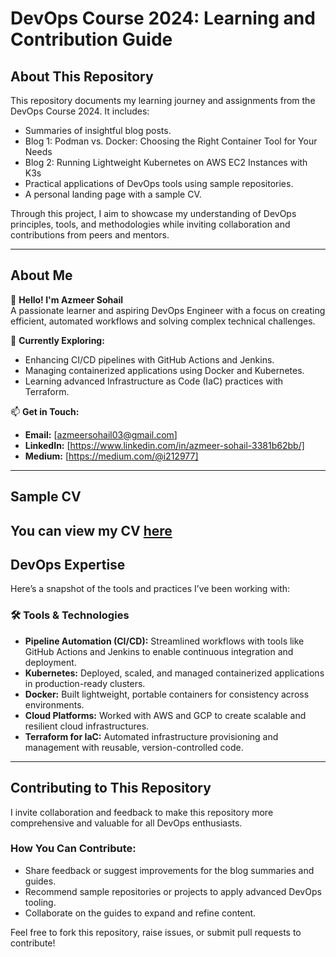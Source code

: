 # DevOps Course 2024: Learning and Contribution Guide  

## About This Repository  
This repository documents my learning journey and assignments from the DevOps Course 2024. It includes:  
- Summaries of insightful blog posts.
- Blog 1: Podman vs. Docker: Choosing the Right Container Tool for Your Needs
- Blog 2: Running Lightweight Kubernetes on AWS EC2 Instances with K3s 
- Practical applications of DevOps tools using sample repositories.  
- A personal landing page with a sample CV.  

Through this project, I aim to showcase my understanding of DevOps principles, tools, and methodologies while inviting collaboration and contributions from peers and mentors.  

---  

## About Me  
👋 **Hello! I'm Azmeer Sohail**  
A passionate learner and aspiring DevOps Engineer with a focus on creating efficient, automated workflows and solving complex technical challenges.  

🔭 **Currently Exploring:**  
- Enhancing CI/CD pipelines with GitHub Actions and Jenkins.  
- Managing containerized applications using Docker and Kubernetes.  
- Learning advanced Infrastructure as Code (IaC) practices with Terraform.  

📫 **Get in Touch:**  
- **Email:** [azmeersohail03@gmail.com]  
- **LinkedIn:** [https://www.linkedin.com/in/azmeer-sohail-3381b62bb/]  
- **Medium:** [https://medium.com/@i212977]
--- 
## **Sample CV**
You can view my CV [here](https://github.com/AzmeerSohail/DevOps-Course-2024/blob/main/Azmeer_Resume.pdf)
---  

## DevOps Expertise  
Here’s a snapshot of the tools and practices I’ve been working with:  

### 🛠️ Tools & Technologies  
- **Pipeline Automation (CI/CD):** Streamlined workflows with tools like GitHub Actions and Jenkins to enable continuous integration and deployment.  
- **Kubernetes:** Deployed, scaled, and managed containerized applications in production-ready clusters.  
- **Docker:** Built lightweight, portable containers for consistency across environments.  
- **Cloud Platforms:** Worked with AWS and GCP to create scalable and resilient cloud infrastructures.  
- **Terraform for IaC:** Automated infrastructure provisioning and management with reusable, version-controlled code.  

---  

## Contributing to This Repository  
I invite collaboration and feedback to make this repository more comprehensive and valuable for all DevOps enthusiasts.  

### How You Can Contribute:  
- Share feedback or suggest improvements for the blog summaries and guides.  
- Recommend sample repositories or projects to apply advanced DevOps tooling.  
- Collaborate on the guides to expand and refine content.  

Feel free to fork this repository, raise issues, or submit pull requests to contribute!  

